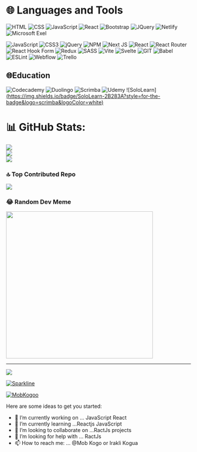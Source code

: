 
# 🌐 Languages and Tools

![HTML](https://img.shields.io/badge/HTML-239120?style=for-the-badge&logo=html5&logoColor=white)
![CSS](https://img.shields.io/badge/CSS-239120?&style=for-the-badge&logo=css3&logoColor=white)
![JavaScript](https://img.shields.io/badge/JavaScript-F7DF1E?style=for-the-badge&logo=javascript&logoColor=black) 
![React](https://img.shields.io/badge/React-20232A?style=for-the-badge&logo=react&logoColor=61DAFB)
![Bootstrap](https://img.shields.io/badge/Bootstrap-563D7C?style=for-the-badge&logo=bootstrap&logoColor=white)
![JQuery](https://img.shields.io/badge/jQuery-0769AD?style=for-the-badge&logo=jquery&logoColor=white)
![Netlify](https://img.shields.io/badge/Netlify-00C7B7?style=for-the-badge&logo=netlify&logoColor=white)
![Microsoft Exel](https://img.shields.io/badge/Microsoft_Excel-217346?style=for-the-badge&logo=microsoft-excel&logoColor=white)

![JavaScript](https://img.shields.io/badge/javascript-%23323330.svg?style=for-the-badge&logo=javascript&logoColor=%23F7DF1E) ![CSS3](https://img.shields.io/badge/css3-%231572B6.svg?style=for-the-badge&logo=css3&logoColor=white) ![jQuery](https://img.shields.io/badge/jquery-%230769AD.svg?style=for-the-badge&logo=jquery&logoColor=white) ![NPM](https://img.shields.io/badge/NPM-%23CB3837.svg?style=for-the-badge&logo=npm&logoColor=white) ![Next JS](https://img.shields.io/badge/Next-black?style=for-the-badge&logo=next.js&logoColor=white) ![React](https://img.shields.io/badge/react-%2320232a.svg?style=for-the-badge&logo=react&logoColor=%2361DAFB) ![React Router](https://img.shields.io/badge/React_Router-CA4245?style=for-the-badge&logo=react-router&logoColor=white) ![React Hook Form](https://img.shields.io/badge/React%20Hook%20Form-%23EC5990.svg?style=for-the-badge&logo=reacthookform&logoColor=white) ![Redux](https://img.shields.io/badge/redux-%23593d88.svg?style=for-the-badge&logo=redux&logoColor=white) ![SASS](https://img.shields.io/badge/SASS-hotpink.svg?style=for-the-badge&logo=SASS&logoColor=white) ![Vite](https://img.shields.io/badge/vite-%23646CFF.svg?style=for-the-badge&logo=vite&logoColor=white) ![Svelte](https://img.shields.io/badge/svelte-%23f1413d.svg?style=for-the-badge&logo=svelte&logoColor=white) ![GIT](https://img.shields.io/badge/Git-fc6d26?style=for-the-badge&logo=git&logoColor=white) ![Babel](https://img.shields.io/badge/Babel-F9DC3e?style=for-the-badge&logo=babel&logoColor=black) ![ESLint](https://img.shields.io/badge/ESLint-4B3263?style=for-the-badge&logo=eslint&logoColor=white) ![Webflow](https://img.shields.io/badge/Webflow-4353FF?style=for-the-badge&logo=webflow&logoColor=white) ![Trello](https://img.shields.io/badge/Trello-%23026AA7.svg?style=for-the-badge&logo=Trello&logoColor=white)

## 🌐Education

![Codecademy](https://img.shields.io/badge/Codecademy-FFF0E5?style=for-the-badge&logo=codecademy&logoColor=303347)
![Duolingo](https://img.shields.io/badge/Duolingo-58CC02?style=for-the-badge&logo=Duolingo&logoColor=white)
![Scrimba](https://img.shields.io/badge/scrimba-2B283A?style=for-the-badge&logo=scrimba&logoColor=white)
![Udemy](https://img.shields.io/badge/Udemy-EC5252?style=for-the-badge&logo=Udemy&logoColor=white)
![SoloLearn][(https://img.shields.io/badge/SoloLearn-2B283A?style=for-the-badge&logo=scrimba&logoColor=white)](https://img.shields.io/badge/Sololearn-149EF2.svg?style=for-the-badge&logo=Sololearn&logoColor=white)

# 📊 GitHub Stats:
![](https://github-readme-stats.vercel.app/api?username=MobKogoo&theme=dark&hide_border=false&include_all_commits=false&count_private=false)<br/>
![](https://github-readme-streak-stats.herokuapp.com/?user=MobKogoo&theme=dark&hide_border=false)<br/>
![](https://github-readme-stats.vercel.app/api/top-langs/?username=MobKogoo&theme=dark&hide_border=false&include_all_commits=false&count_private=false&layout=compact)

### 🔝 Top Contributed Repo
![](https://github-contributor-stats.vercel.app/api?username=MobKogoo&limit=5&theme=dark&combine_all_yearly_contributions=true)

### 😂 Random Dev Meme
<img src='https://randommeme-five.vercel.app/' style="height: 400px;"/>

---
[![](https://visitcount.itsvg.in/api?id=MobKogoo&icon=0&color=0)](https://visitcount.itsvg.in)

<!-- Proudly created with GPRM ( https://gprm.itsvg.in ) -->


[![Sparkline](https://stars.medv.io/Naereen/badges.svg)](https://stars.medv.io/Naereen/badges)


<a href='https://github.com/shivamkapasia0' target="_blank"><img alt='MobKogoo' src='https://img.shields.io/badge/MobKogoo-100000?style=social&logo=MobKogoo&logoColor=883FB3&labelColor=black&color=black'/></a>

Here are some ideas to get you started:

- 🔭 I’m currently working on ... JavaScript React
- 🌱 I’m currently learning ...Reactjs  JavaScript 
- 👯 I’m looking to collaborate on ...RactJs  projects
- 🤔 I’m looking for help with ... RactJs
- 📫 How to reach me: ... @Mob Kogo  or Irakli Kogua
<!-- - 😄 Pronouns: ...
- 💬 Ask me about ...
- ⚡ Fun fact: ... -->

